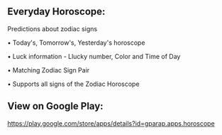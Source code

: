 Everyday Horoscope:
-------------------
Predictions about zodiac signs

• Today's, Tomorrow's, Yesterday's horoscope

• Luck information - Llucky number, Color and Time of Day

• Matching Zodiac Sign Pair

• Supports all signs of the Zodiac Horoscope

View on Google Play:
--------------------
https://play.google.com/store/apps/details?id=gparap.apps.horoscope
